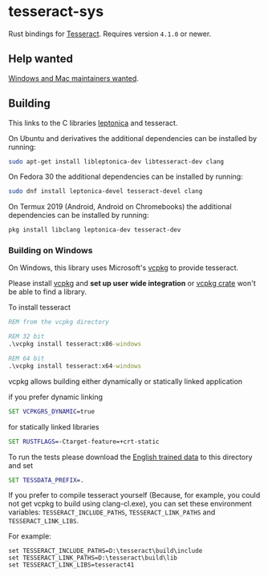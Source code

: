 # tesseract-sys

Rust bindings for [Tesseract](https://github.com/tesseract-ocr/tesseract). Requires version `4.1.0` or newer.


## Help wanted

[Windows and Mac maintainers wanted](https://github.com/ccouzens/tesseract-sys/issues/22).

## Building

This links to the C libraries [leptonica](https://github.com/danbloomberg/leptonica) and tesseract.

On Ubuntu and derivatives the additional dependencies can be installed by running:

```bash
sudo apt-get install libleptonica-dev libtesseract-dev clang
```

On Fedora 30 the additional dependencies can be installed by running:

```bash
sudo dnf install leptonica-devel tesseract-devel clang
```

On Termux 2019 (Android, Android on Chromebooks) the additional dependencies can be installed by running:

```bash
pkg install libclang leptonica-dev tesseract-dev
```

### Building on Windows

On Windows, this library uses Microsoft's [vcpkg](https://github.com/microsoft/vcpkg) to provide tesseract.

Please install [vcpkg](https://github.com/microsoft/vcpkg) and **set up user wide integration** or [vcpkg crate](https://crates.io/crates/vcpkg) won't be able to find a library.

To install tesseract

```cmd
REM from the vcpkg directory

REM 32 bit
.\vcpkg install tesseract:x86-windows

REM 64 bit
.\vcpkg install tesseract:x64-windows
```

vcpkg allows building either dynamically or statically linked application

if you prefer dynamic linking

```cmd
SET VCPKGRS_DYNAMIC=true
```

for statically linked libraries

```cmd
SET RUSTFLAGS=-Ctarget-feature=+crt-static
```

To run the tests please download the [English trained data](https://github.com/tesseract-ocr/tessdata/blob/master/eng.traineddata) to this directory and set

```cmd
SET TESSDATA_PREFIX=.
```

If you prefer to compile tesseract yourself (Because, for example, you could not get vcpkg to build using clang-cl.exe), you can set these environment variables: `TESSERACT_INCLUDE_PATHS`, `TESSERACT_LINK_PATHS` and `TESSERACT_LINK_LIBS`.

For example:

```
set TESSERACT_INCLUDE_PATHS=D:\tesseract\build\include
set TESSERACT_LINK_PATHS=D:\tesseract\build\lib
set TESSERACT_LINK_LIBS=tesseract41
```
